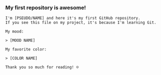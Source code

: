    ### My first repository is awesome!

    I'm [PSEUDO/NAME] and here it's my first GitHub repository.
    If you see this file on my project, it's because I'm learning Git.

    My mood:

    > [MOOD NAME]

    My favorite color:

    > [COLOR NAME]

    Thank you so much for reading! ☺